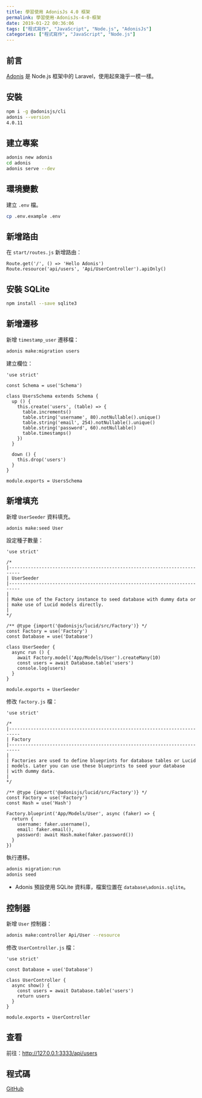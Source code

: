 ```yaml
---
title: 學習使用 AdonisJs 4.0 框架
permalink: 學習使用-AdonisJs-4-0-框架
date: 2019-01-22 00:36:06
tags: ["程式寫作", "JavaScript", "Node.js", "AdonisJs"]
categories: ["程式寫作", "JavaScript", "Node.js"]
---
```


## 前言

[Adonis](https://github.com/adonisjs/adonis-framework) 是 Node.js 框架中的 Laravel，使用起來幾乎一模一樣。

## 安裝

```BASH
npm i -g @adonisjs/cli
adonis --version
4.0.11
```

## 建立專案

```BASH
adonis new adonis
cd adonis
adonis serve --dev
```

## 環境變數

建立 `.env` 檔。

```BASH
cp .env.example .env
```

## 新增路由

在 `start/routes.js` 新增路由：

```JS
Route.get('/', () => 'Hello Adonis')
Route.resource('api/users', 'Api/UserController').apiOnly()
```

## 安裝 SQLite

```BASH
npm install --save sqlite3
```

## 新增遷移

新增 `timestamp_user` 遷移檔：

```BASH
adonis make:migration users
```

建立欄位：

```JS
'use strict'

const Schema = use('Schema')

class UsersSchema extends Schema {
  up () {
    this.create('users', (table) => {
      table.increments()
      table.string('username', 80).notNullable().unique()
      table.string('email', 254).notNullable().unique()
      table.string('password', 60).notNullable()
      table.timestamps()
    })
  }

  down () {
    this.drop('users')
  }
}

module.exports = UsersSchema
```

## 新增填充

新增 `UserSeeder` 資料填充。

```BASH
adonis make:seed User
```

設定種子數量：

```JS
'use strict'

/*
|--------------------------------------------------------------------------
| UserSeeder
|--------------------------------------------------------------------------
|
| Make use of the Factory instance to seed database with dummy data or
| make use of Lucid models directly.
|
*/

/** @type {import('@adonisjs/lucid/src/Factory')} */
const Factory = use('Factory')
const Database = use('Database')

class UserSeeder {
  async run () {
    await Factory.model('App/Models/User').createMany(10)
    const users = await Database.table('users')
    console.log(users)
  }
}

module.exports = UserSeeder
```

修改 `factory.js` 檔：

```JS
'use strict'

/*
|--------------------------------------------------------------------------
| Factory
|--------------------------------------------------------------------------
|
| Factories are used to define blueprints for database tables or Lucid
| models. Later you can use these blueprints to seed your database
| with dummy data.
|
*/

/** @type {import('@adonisjs/lucid/src/Factory')} */
const Factory = use('Factory')
const Hash = use('Hash')

Factory.blueprint('App/Models/User', async (faker) => {
  return {
    username: faker.username(),
    email: faker.email(),
    password: await Hash.make(faker.password())
  }
})
```

執行遷移。

```BASH
adonis migration:run
adonis seed
```

- Adonis 預設使用 SQLite 資料庫，檔案位置在 `database\adonis.sqlite`。

## 控制器

新增 `User` 控制器：

```BASH
adonis make:controller Api/User --resource
```

修改 `UserController.js` 檔：

```JS
'use strict'

const Database = use('Database')

class UserController {
  async show() {
    const users = await Database.table('users')
    return users
  }
}

module.exports = UserController
```

## 查看

前往：<http://127.0.0.1:3333/api/users>

## 程式碼

[GitHub](https://github.com/memochou1993/adonis)

